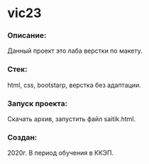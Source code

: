 # vic23

### Описание:
Данный проект это лаба верстки по макету.

### Стек: 
html, css, bootstarp, верстка без адаптации. 

### Запуск проекта: 
Скачать архив, запустить файл saitik.html.

### Создан: 
2020г. В период обучения в ККЭП.
